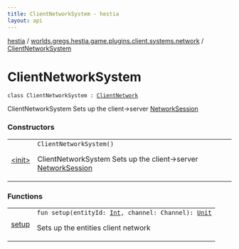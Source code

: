 ```yaml
---
title: ClientNetworkSystem - hestia
layout: api
---
```


<div class='api-docs-breadcrumbs'><a href="../../index.html">hestia</a> / <a href="../index.html">worlds.gregs.hestia.game.plugins.client.systems.network</a> / <a href="./index.html">ClientNetworkSystem</a></div>

# ClientNetworkSystem

<div class="signature"><code><span class="keyword">class </span><span class="identifier">ClientNetworkSystem</span>&nbsp;<span class="symbol">:</span>&nbsp;<a href="../../worlds.gregs.hestia.game.api.client/-client-network/index.html"><span class="identifier">ClientNetwork</span></a></code></div>

ClientNetworkSystem
Sets up the client-&gt;server <a href="../../worlds.gregs.hestia.game.plugins.client.components/-network-session/index.html">NetworkSession</a>

### Constructors

<table class="api-docs-table">
<tbody>
<tr>
<td markdown="1">

<a href="-init-.html">&lt;init&gt;</a>


</td>
<td markdown="1">
<div class="signature"><code><span class="identifier">ClientNetworkSystem</span><span class="symbol">(</span><span class="symbol">)</span></code></div>

ClientNetworkSystem
Sets up the client-&gt;server <a href="../../worlds.gregs.hestia.game.plugins.client.components/-network-session/index.html">NetworkSession</a>


</td>
</tr>
</tbody>
</table>

### Functions

<table class="api-docs-table">
<tbody>
<tr>
<td markdown="1">

<a href="setup.html">setup</a>


</td>
<td markdown="1">
<div class="signature"><code><span class="keyword">fun </span><span class="identifier">setup</span><span class="symbol">(</span><span class="parameterName" id="worlds.gregs.hestia.game.plugins.client.systems.network.ClientNetworkSystem$setup(kotlin.Int, io.netty.channel.Channel)/entityId">entityId</span><span class="symbol">:</span>&nbsp;<a href="https://kotlinlang.org/api/latest/jvm/stdlib/kotlin/-int/index.html"><span class="identifier">Int</span></a><span class="symbol">, </span><span class="parameterName" id="worlds.gregs.hestia.game.plugins.client.systems.network.ClientNetworkSystem$setup(kotlin.Int, io.netty.channel.Channel)/channel">channel</span><span class="symbol">:</span>&nbsp;<span class="identifier">Channel</span><span class="symbol">)</span><span class="symbol">: </span><a href="https://kotlinlang.org/api/latest/jvm/stdlib/kotlin/-unit/index.html"><span class="identifier">Unit</span></a></code></div>

Sets up the entities client network


</td>
</tr>
</tbody>
</table>

